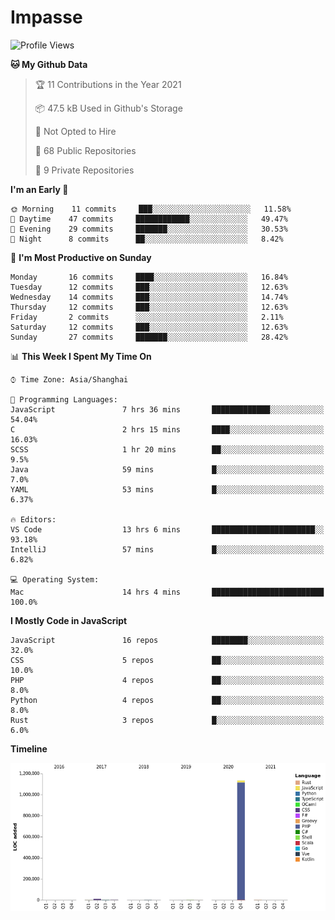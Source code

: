 # Impasse

<!--START_SECTION:waka-->
![Profile Views](http://img.shields.io/badge/Profile%20Views-0-blue)

**🐱 My Github Data** 

> 🏆 11 Contributions in the Year 2021
 > 
> 📦 47.5 kB Used in Github's Storage 
 > 
> 🚫 Not Opted to Hire
 > 
> 📜 68 Public Repositories 
 > 
> 🔑 9 Private Repositories  
 > 
**I'm an Early 🐤** 

```text
🌞 Morning    11 commits     ███░░░░░░░░░░░░░░░░░░░░░░   11.58% 
🌆 Daytime    47 commits     ████████████░░░░░░░░░░░░░   49.47% 
🌃 Evening    29 commits     ███████░░░░░░░░░░░░░░░░░░   30.53% 
🌙 Night      8 commits      ██░░░░░░░░░░░░░░░░░░░░░░░   8.42%

```
📅 **I'm Most Productive on Sunday** 

```text
Monday       16 commits     ████░░░░░░░░░░░░░░░░░░░░░   16.84% 
Tuesday      12 commits     ███░░░░░░░░░░░░░░░░░░░░░░   12.63% 
Wednesday    14 commits     ███░░░░░░░░░░░░░░░░░░░░░░   14.74% 
Thursday     12 commits     ███░░░░░░░░░░░░░░░░░░░░░░   12.63% 
Friday       2 commits      ░░░░░░░░░░░░░░░░░░░░░░░░░   2.11% 
Saturday     12 commits     ███░░░░░░░░░░░░░░░░░░░░░░   12.63% 
Sunday       27 commits     ███████░░░░░░░░░░░░░░░░░░   28.42%

```


📊 **This Week I Spent My Time On** 

```text
⌚︎ Time Zone: Asia/Shanghai

💬 Programming Languages: 
JavaScript               7 hrs 36 mins       █████████████░░░░░░░░░░░░   54.04% 
C                        2 hrs 15 mins       ████░░░░░░░░░░░░░░░░░░░░░   16.03% 
SCSS                     1 hr 20 mins        ██░░░░░░░░░░░░░░░░░░░░░░░   9.5% 
Java                     59 mins             █░░░░░░░░░░░░░░░░░░░░░░░░   7.0% 
YAML                     53 mins             █░░░░░░░░░░░░░░░░░░░░░░░░   6.37%

🔥 Editors: 
VS Code                  13 hrs 6 mins       ███████████████████████░░   93.18% 
IntelliJ                 57 mins             █░░░░░░░░░░░░░░░░░░░░░░░░   6.82%

💻 Operating System: 
Mac                      14 hrs 4 mins       █████████████████████████   100.0%

```

**I Mostly Code in JavaScript** 

```text
JavaScript               16 repos            ████████░░░░░░░░░░░░░░░░░   32.0% 
CSS                      5 repos             ██░░░░░░░░░░░░░░░░░░░░░░░   10.0% 
PHP                      4 repos             ██░░░░░░░░░░░░░░░░░░░░░░░   8.0% 
Python                   4 repos             ██░░░░░░░░░░░░░░░░░░░░░░░   8.0% 
Rust                     3 repos             █░░░░░░░░░░░░░░░░░░░░░░░░   6.0%

```


**Timeline**

![Chart not found](https://raw.githubusercontent.com/impasse/impasse/master/charts/bar_graph.png) 


<!--END_SECTION:waka-->
